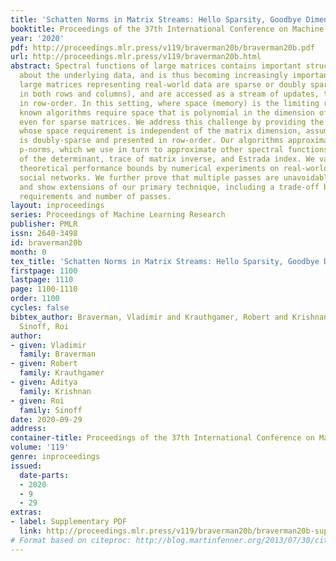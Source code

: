 ```yaml
---
title: 'Schatten Norms in Matrix Streams: Hello Sparsity, Goodbye Dimension'
booktitle: Proceedings of the 37th International Conference on Machine Learning
year: '2020'
pdf: http://proceedings.mlr.press/v119/braverman20b/braverman20b.pdf
url: http://proceedings.mlr.press/v119/braverman20b.html
abstract: Spectral functions of large matrices contains important structural information
  about the underlying data, and is thus becoming increasingly important. Many times,
  large matrices representing real-world data are sparse or doubly sparse (i.e., sparse
  in both rows and columns), and are accessed as a stream of updates, typically organized
  in row-order. In this setting, where space (memory) is the limiting resource, all
  known algorithms require space that is polynomial in the dimension of the matrix,
  even for sparse matrices. We address this challenge by providing the first algorithms
  whose space requirement is independent of the matrix dimension, assuming the matrix
  is doubly-sparse and presented in row-order. Our algorithms approximate the Schatten
  p-norms, which we use in turn to approximate other spectral functions, such as logarithm
  of the determinant, trace of matrix inverse, and Estrada index. We validate these
  theoretical performance bounds by numerical experiments on real-world matrices representing
  social networks. We further prove that multiple passes are unavoidable in this setting,
  and show extensions of our primary technique, including a trade-off between space
  requirements and number of passes.
layout: inproceedings
series: Proceedings of Machine Learning Research
publisher: PMLR
issn: 2640-3498
id: braverman20b
month: 0
tex_title: 'Schatten Norms in Matrix Streams: Hello Sparsity, Goodbye Dimension'
firstpage: 1100
lastpage: 1110
page: 1100-1110
order: 1100
cycles: false
bibtex_author: Braverman, Vladimir and Krauthgamer, Robert and Krishnan, Aditya and
  Sinoff, Roi
author:
- given: Vladimir
  family: Braverman
- given: Robert
  family: Krauthgamer
- given: Aditya
  family: Krishnan
- given: Roi
  family: Sinoff
date: 2020-09-29
address: 
container-title: Proceedings of the 37th International Conference on Machine Learning
volume: '119'
genre: inproceedings
issued:
  date-parts:
  - 2020
  - 9
  - 29
extras:
- label: Supplementary PDF
  link: http://proceedings.mlr.press/v119/braverman20b/braverman20b-supp.pdf
# Format based on citeproc: http://blog.martinfenner.org/2013/07/30/citeproc-yaml-for-bibliographies/
---
```


